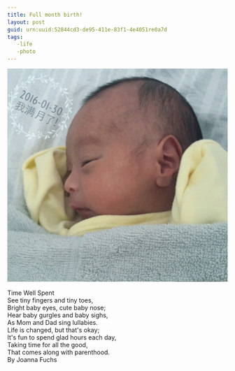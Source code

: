 ```yaml
---
title: Full month birth!
layout: post
guid: urn:uuid:52844cd3-de95-411e-83f1-4e4051re0a7d
tags: 
   -life
   -photo
---
```


![Full month birth](/media/files/2016/month.jpg "Full month birth")

Time Well Spent   
See tiny fingers and tiny toes,    
Bright baby eyes, cute baby nose;    
Hear baby gurgles and baby sighs,   
As Mom and Dad sing lullabies.   
Life is changed, but that's okay;    
It's fun to spend glad hours each day,   
Taking time for all the good,   
That comes along with parenthood.   
By Joanna Fuchs   
